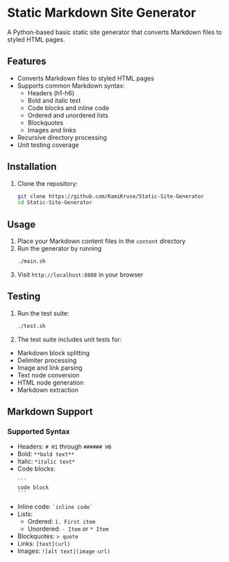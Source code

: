 # Static Markdown Site Generator

A Python-based basic static site generator that converts Markdown files to styled HTML pages.

## Features

- Converts Markdown files to styled HTML pages
- Supports common Markdown syntax:
  - Headers (h1-h6)
  - Bold and italic text
  - Code blocks and inline code
  - Ordered and unordered lists
  - Blockquotes
  - Images and links
- Recursive directory processing
- Unit testing coverage

## Installation

1. Clone the repository:
    ```bash
    git clone https://github.com/KamiKruse/Static-Site-Generator
    cd Static-Site-Generator
    ```

## Usage

1. Place your Markdown content files in the `content` directory
2. Run the generator by running
    ```bash
    ./main.sh
    ```
3. Visit `http://localhost:8888` in your browser


## Testing

 1. Run the test suite:
    ```bash
    ./test.sh
    ```
2. The test suite includes unit tests for:
  - Markdown block splitting
  - Delimiter processing
  - Image and link parsing
  - Text node conversion
  - HTML node generation
  - Markdown extraction


## Markdown Support

### Supported Syntax

- Headers: `# H1` through `###### H6`
- Bold: `**bold text**`
- Italic: `*italic text*`
- Code blocks: 
  ````
  ```
  code block
  ```
  ````
- Inline code: `` `inline code` ``
- Lists:
  - Ordered: `1. First item`
  - Unordered: `- Item` or `* Item`
- Blockquotes: `> quote`
- Links: `[text](url)`
- Images: `![alt text](image-url)`

